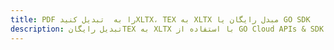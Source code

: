 ---title: PDF را به  تبدیل کنیدXLTX، TEX به XLTX مبدل رایگان یا GO SDKdescription: تبدیل رایگانTEX به XLTX با استفاده از GO Cloud APIs & SDK همچنین اسناد PDF را در Cloud ایجاد، ویرایش و رندر کنید.---
